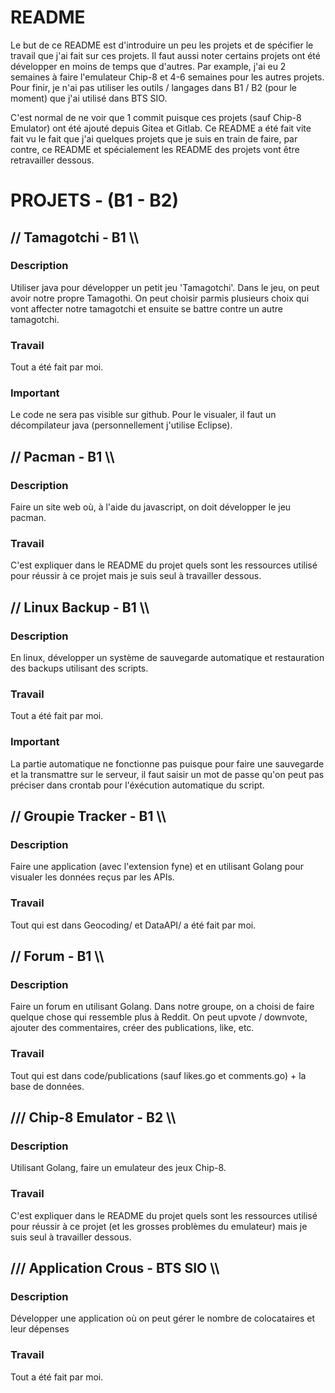 # README
Le but de ce README est d'introduire un peu les projets et de spécifier le travail que j'ai fait sur ces projets. Il faut aussi noter certains projets ont été développer en moins de temps que d'autres. Par example, j'ai eu 2 semaines à faire l'emulateur Chip-8 et 4-6 semaines pour les autres projets. Pour finir, je n'ai pas utiliser les outils / langages dans B1 / B2 (pour le moment) que j'ai utilisé dans BTS SIO.

C'est normal de ne voir que 1 commit puisque ces projets (sauf Chip-8 Emulator) ont été ajouté depuis Gitea et Gitlab.
Ce README a été fait vite fait vu le fait que j'ai quelques projets que je suis en train de faire, par contre, ce README et spécialement les README des projets vont être retravailler dessous.

# PROJETS - (B1 - B2)
## // Tamagotchi - B1 \\\ 
### Description
Utiliser java pour développer un petit jeu 'Tamagotchi'. Dans le jeu, on peut avoir notre propre Tamagothi. On peut choisir parmis plusieurs choix qui vont affecter notre tamagotchi et ensuite se battre contre un autre tamagotchi.
### Travail
Tout a été fait par moi.
### Important
Le code ne sera pas visible sur github. Pour le visualer, il faut un décompilateur java (personnellement j'utilise Eclipse).

## // Pacman - B1 \\\ 
### Description
Faire un site web où, à l'aide du javascript, on doit développer le jeu pacman.
### Travail
C'est expliquer dans le README du projet quels sont les ressources utilisé pour réussir à ce projet mais je suis seul à travailler dessous.

## // Linux Backup - B1 \\\ 
### Description
En linux, développer un système de sauvegarde automatique et restauration des backups utilisant des scripts.
### Travail
Tout a été fait par moi.
### Important
La partie automatique ne fonctionne pas puisque pour faire une sauvegarde et la transmattre sur le serveur, il faut saisir un mot de passe qu'on peut pas préciser dans crontab pour l'éxécution automatique du script.

## // Groupie Tracker - B1 \\\ 
### Description
Faire une application (avec l'extension fyne) et en utilisant Golang pour visualer les données reçus par les APIs.
### Travail
Tout qui est dans Geocoding/ et DataAPI/ a été fait par moi.

## // Forum - B1 \\\ 
### Description
Faire un forum en utilisant Golang. Dans notre groupe, on a choisi de faire quelque chose qui ressemble plus à Reddit. On peut upvote / downvote, ajouter des commentaires, créer des publications, like, etc.
### Travail
Tout qui est dans code/publications (sauf likes.go et comments.go) + la base de données.

## /// Chip-8 Emulator - B2 \\\ 
### Description
Utilisant Golang, faire un emulateur des jeux Chip-8.
### Travail
C'est expliquer dans le README du projet quels sont les ressources utilisé pour réussir à ce projet (et les grosses problèmes du emulateur) mais je suis seul à travailler dessous.

## /// Application Crous - BTS SIO \\\ 
### Description
Développer une application où on peut gérer le nombre de colocataires et leur dépenses
### Travail
Tout a été fait par moi.
